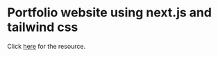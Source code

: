 <h1>Portfolio website using next.js and tailwind css</h1>

<p>
  Click <a href="https://www.youtube.com/watch?v=k-Pi5ZMxHWY">here</a> for the
  resource.
</p>
